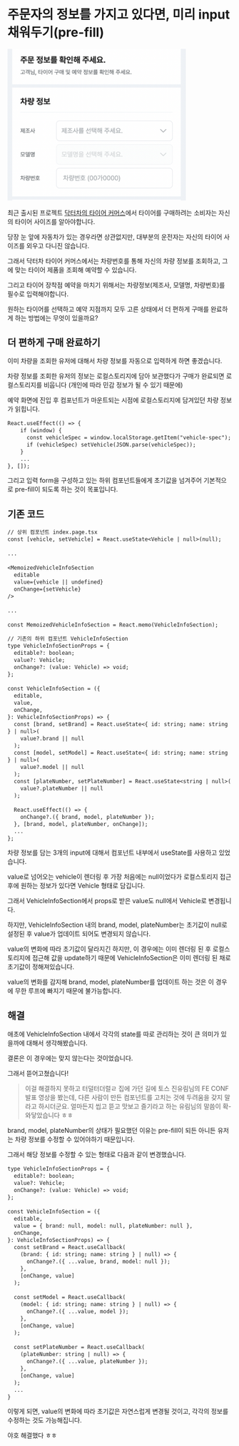 # 주문자의 정보를 가지고 있다면, 미리 input 채워두기(pre-fill)

<img src="./photo/0816-pre-fill-view.png" alt="차량 정보 미리 채우기 뷰" width="400" />

최근 출시된 프로젝트 [닥터차의 타이어 커머스](https://tire.doctor-cha.com/)에서 타이어를 구매하려는 소비자는 자신의 타이어 사이즈를 알아야합니다.

당장 눈 앞에 자동차가 있는 경우라면 상관없지만, 대부분의 운전자는 자신의 타이어 사이즈를 외우고 다니진 않습니다.

그래서 닥터차 타이어 커머스에서는 차량번호를 통해 자신의 차량 정보를 조회하고, 그에 맞는 타이어 제품을 조회해 예약할 수 있습니다.

그리고 타이어 장착점 예약을 마치기 위해서는 차량정보(제조사, 모델명, 차량번호)를 필수로 입력해야합니다.

원하는 타이어를 선택하고 예약 지점까지 모두 고른 상태에서 더 편하게 구매를 완료하게 하는 방법에는 무엇이 있을까요?

## 더 편하게 구매 완료하기

이미 차량을 조회한 유저에 대해서 차량 정보를 자동으로 입력하게 하면 좋겠습니다.

차량 정보를 조회한 유저의 정보는 로컬스토리지에 담아 보관했다가 구매가 완료되면 로컬스토리지를 비웁니다 (개인에 따라 민감 정보가 될 수 있기 때문에)

예약 화면에 진입 후 컴포넌트가 마운트되는 시점에 로컬스토리지에 담겨있던 차량 정보가 읽힙니다.

```tsx
React.useEffect(() => {
    if (window) {
      const vehicleSpec = window.localStorage.getItem("vehicle-spec");
      if (vehicleSpec) setVehicle(JSON.parse(vehicleSpec));
    }
    ...
}, []);
```

그리고 입력 form을 구성하고 있는 하위 컴포넌트들에게 초기값을 넘겨주어 기본적으로 pre-fill이 되도록 하는 것이 목표입니다.

## 기존 코드

```tsx
// 상위 컴포넌트 index.page.tsx
const [vehicle, setVehicle] = React.useState<Vehicle | null>(null);

...

<MemoizedVehicleInfoSection
  editable
  value={vehicle || undefined}
  onChange={setVehicle}
/>

...

const MemoizedVehicleInfoSection = React.memo(VehicleInfoSection);
```

```tsx
// 기존의 하위 컴포넌트 VehicleInfoSection
type VehicleInfoSectionProps = {
  editable?: boolean;
  value?: Vehicle;
  onChange?: (value: Vehicle) => void;
};

const VehicleInfoSection = ({
  editable,
  value,
  onChange,
}: VehicleInfoSectionProps) => {
  const [brand, setBrand] = React.useState<{ id: string; name: string } | null>(
    value?.brand || null
  );
  const [model, setModel] = React.useState<{ id: string; name: string } | null>(
    value?.model || null
  );
  const [plateNumber, setPlateNumber] = React.useState<string | null>(
    value?.plateNumber || null
  );

  React.useEffect(() => {
    onChange?.({ brand, model, plateNumber });
  }, [brand, model, plateNumber, onChange]);
  ...
};
```

차량 정보를 담는 3개의 input에 대해서 컴포넌트 내부에서 useState를 사용하고 있었습니다.

value로 넘어오는 vehicle이 렌더링 후 가장 처음에는 null이었다가 로컬스토리지 접근 후에 원하는 정보가 있다면 Vehicle 형태로 담깁니다.

그래서 VehicleInfoSection에서 props로 받은 value도 null에서 Vehicle로 변경됩니다.

하지만, VehicleInfoSection 내의 brand, model, plateNumber는 초기값이 null로 설정된 후 value가 업데이트 되어도 변경되지 않습니다.

value의 변화에 따라 초기값이 달라지긴 하지만, 이 경우에는 이미 렌더링 된 후 로컬스토리지에 접근해 값을 update하기 때문에 VehicleInfoSection은 이미 렌더링 된 채로 초기값이 정해져있습니다.

value의 변화를 감지해 brand, model, plateNumber를 업데이트 하는 것은 이 경우에 무한 루프에 빠지기 때문에 불가능합니다.

## 해결

애초에 VehicleInfoSection 내에서 각각의 state를 따로 관리하는 것이 큰 의미가 있을까에 대해서 생각해봤습니다.

결론은 이 경우에는 맞지 않는다는 것이었습니다.

그래서 뜯어고쳤습니다!

> 이걸 해결하지 못하고 터덜터더럴ㄹ 집에 가던 길에 토스 진유림님의 FE CONF 발표 영상을 봤는데, 다른 사람이 만든 컴포넌트를 고치는 것에 두려움을 갖지 말라고 하시더군요. 얼마든지 씹고 뜯고 맛보고 즐기라고 하는 유림님의 말씀이 확- 와닿았습니다 ㅎㅎ

brand, model, plateNumber의 상태가 필요했던 이유는 pre-fill이 되든 아니든 유저는 차량 정보를 수정할 수 있어야하기 때문입니다.

그래서 해당 정보를 수정할 수 있는 형태로 다음과 같이 변경했습니다.

```tsx
type VehicleInfoSectionProps = {
  editable?: boolean;
  value?: Vehicle;
  onChange?: (value: Vehicle) => void;
};

const VehicleInfoSection = ({
  editable,
  value = { brand: null, model: null, plateNumber: null },
  onChange,
}: VehicleInfoSectionProps) => {
  const setBrand = React.useCallback(
    (brand: { id: string; name: string } | null) => {
      onChange?.({ ...value, brand, model: null });
    },
    [onChange, value]
  );

  const setModel = React.useCallback(
    (model: { id: string; name: string } | null) => {
      onChange?.({ ...value, model });
    },
    [onChange, value]
  );

  const setPlateNumber = React.useCallback(
    (plateNumber: string | null) => {
      onChange?.({ ...value, plateNumber });
    },
    [onChange, value]
  );
  ...
}
```

이렇게 되면, value의 변화에 따라 초기값은 자연스럽게 변경될 것이고, 각각의 정보를 수정하는 것도 가능해집니다.

야호 해결했다 ㅎㅎ
